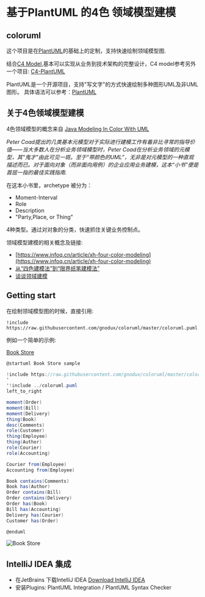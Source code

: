 # 基于PlantUML 的4色 领域模型建模


## coloruml

这个项目是在[PlantUML](http://plantuml.com)的基础上的定制，支持快速绘制领域模型图.

结合[C4 Model](http://c4model.com),基本可以实现从业务到技术架构的完整设计，C4 model参考另外一个项目: [C4-PlantUML](https://www.github.com/gnodux/C4-PlantUML)

PlantUML是一个开源项目，支持"写文字"的方式快速绘制多种图形UML及非UML图形。
具体语法可以参考：[PlantUML](http://plantuml.com)

## 关于4色领域模型建模

4色领域模型的概念来自 [Java Modeling In Color With UML](https://book.douban.com/subject/1440291/) 


_Peter Coad提出的几类基本元模型对于实际进行建模工作有着非比寻常的指导价值——当大多数人在分析业务领域模型时，Peter Coad在分析业务领域的元模型，其“鬼才”由此可见一斑。至于“带颜色的UML”，无非是对元模型的一种直观描述而已。对于面向对象（而非面向用例）的企业应用业务建模，这本“小书”便是首屈一指的最佳实践指南._

在这本小书里，archetype 被分为：

- Moment-Interval
- Role
- Description
- "Party,Place, or Thing"

4种类型。通过对对象的分类，快速抓住关键业务控制点。

领域模型建模的相关概念及链接:

* [https://www.infoq.cn/article/xh-four-color-modeling](https://www.infoq.cn/article/xh-four-color-modeling)
* [从“四色建模法”到“限界纸笔建模法”](https://insights.thoughtworks.cn/paper-pen-modeling/)
* [谈谈领域建模](http://fanyilun.me/2018/04/08/%E8%B0%88%E8%B0%88%E9%A2%86%E5%9F%9F%E5%BB%BA%E6%A8%A1/)

## Getting start

在绘制领域模型图的时候，直接引用:

```
!include https://raw.githubusercontent.com/gnodux/coloruml/master/coloruml.puml
```

例如一个简单的示例:

[Book Store](samples/bookstore.puml)

```csharp
@startuml Book Store sample

!include https://raw.githubusercontent.com/gnodux/coloruml/master/coloruml.puml
'
'!include ../coloruml.puml
left_to_right

moment(Order)
moment(Bill)
moment(Delivery)
thing(Book)
desc(Comments)
role(Customer)
thing(Employee)
thing(Author)
role(Courier)
role(Accounting)

Courier from(Employee)
Accounting from(Employee)

Book contains(Comments)
Book has(Author)
Order contains(Bill)
Order contains(Delivery)
Order has(Book)
Bill has(Accounting)
Delivery has(Courier)
Customer has(Order)

@enduml
```
![Book Store](http://www.plantuml.com/plantuml/png/NP2zLiCm38LtFqMPcYp9pjGVc7c4dk2eiG-IbIDBGDyUJ7426Q_kPrdt7h8EeaRe7cBoQ2FiWkgS7_jUXezkYXhirJA8vwIGjFDC_PHujC_UCx8OOKz3Lf15TtFPjtVxPMNNRKo4grwKBnAdeCuH4oHjNcG4QQiwHSH5F076Tv1RwpJ4D3KdvhVMZP1zSsOgI6wTC49pjgnC89LyfXdv1b3rqJImL9XD8bHrz9ujwJVLElThxQx2z6V9ocmTLsxQbPw6cF9wrdqUXhny_PDp9KlGxN09N8to_Xwwu4N-ExVYnLXJrIxAjBPxW3GQuHS0 "Book store")

## IntelliJ IDEA 集成


* 在JetBrains 下载IntelliJ IDEA [Download IntelliJ IDEA](https://www.jetbrains.com/idea/download/)
* 安装Plugins: PlantUML Integration / PlantUML Syntax Checker

